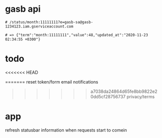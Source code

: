 # gasb api



```
# /status/month:11111111?e=gasb-sa@gasb-1234123.iam.gserviceaccount.com

# => {"term":"month:11111111","value":48,"updated_at":"2020-11-23 02:34:55 +0300"}
```



# todo
<<<<<<< HEAD

=======
reset token/form
email notifications
>>>>>>> a7038da24864d65fe8bb9822e20dd5cf28756737
privacy/terms


# app
refresh statusbar information when requests start to comein